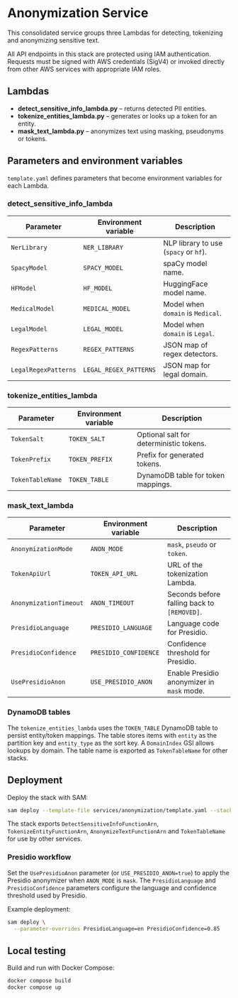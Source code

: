 # Anonymization Service

This consolidated service groups three Lambdas for detecting, tokenizing and anonymizing sensitive text.

All API endpoints in this stack are protected using IAM authentication. Requests
must be signed with AWS credentials (SigV4) or invoked directly from other AWS
services with appropriate IAM roles.

## Lambdas

- **detect_sensitive_info_lambda.py** – returns detected PII entities.
- **tokenize_entities_lambda.py** – generates or looks up a token for an entity.
- **mask_text_lambda.py** – anonymizes text using masking, pseudonyms or tokens.

## Parameters and environment variables

`template.yaml` defines parameters that become environment variables for each Lambda.

### detect_sensitive_info_lambda

| Parameter | Environment variable | Description |
|-----------|----------------------|-------------|
| `NerLibrary` | `NER_LIBRARY` | NLP library to use (`spacy` or `hf`). |
| `SpacyModel` | `SPACY_MODEL` | spaCy model name. |
| `HFModel` | `HF_MODEL` | HuggingFace model name. |
| `MedicalModel` | `MEDICAL_MODEL` | Model when `domain` is `Medical`. |
| `LegalModel` | `LEGAL_MODEL` | Model when `domain` is `Legal`. |
| `RegexPatterns` | `REGEX_PATTERNS` | JSON map of regex detectors. |
| `LegalRegexPatterns` | `LEGAL_REGEX_PATTERNS` | JSON map for legal domain. |

### tokenize_entities_lambda

| Parameter | Environment variable | Description |
|-----------|----------------------|-------------|
| `TokenSalt` | `TOKEN_SALT` | Optional salt for deterministic tokens. |
| `TokenPrefix` | `TOKEN_PREFIX` | Prefix for generated tokens. |
| `TokenTableName` | `TOKEN_TABLE` | DynamoDB table for token mappings. |

### mask_text_lambda

| Parameter | Environment variable | Description |
|-----------|----------------------|-------------|
| `AnonymizationMode` | `ANON_MODE` | `mask`, `pseudo` or `token`. |
| `TokenApiUrl` | `TOKEN_API_URL` | URL of the tokenization Lambda. |
| `AnonymizationTimeout` | `ANON_TIMEOUT` | Seconds before falling back to `[REMOVED]`. |
| `PresidioLanguage` | `PRESIDIO_LANGUAGE` | Language code for Presidio. |
| `PresidioConfidence` | `PRESIDIO_CONFIDENCE` | Confidence threshold for Presidio. |
| `UsePresidioAnon` | `USE_PRESIDIO_ANON` | Enable Presidio anonymizer in `mask` mode. |

### DynamoDB tables

The `tokenize_entities_lambda` uses the `TOKEN_TABLE` DynamoDB table to persist entity/token mappings. The table stores items with `entity` as the partition key and `entity_type` as the sort key. A `DomainIndex` GSI allows lookups by domain. The table name is exported as `TokenTableName` for other stacks.

## Deployment

Deploy the stack with SAM:

```bash
sam deploy --template-file services/anonymization/template.yaml --stack-name anonymization
```

The stack exports `DetectSensitiveInfoFunctionArn`, `TokenizeEntityFunctionArn`, `AnonymizeTextFunctionArn` and `TokenTableName` for use by other services.

### Presidio workflow

Set the `UsePresidioAnon` parameter (or `USE_PRESIDIO_ANON=true`) to apply the
Presidio anonymizer when `ANON_MODE` is `mask`. The `PresidioLanguage` and
`PresidioConfidence` parameters configure the language and confidence threshold
used by Presidio.

Example deployment:

```bash
sam deploy \
  --parameter-overrides PresidioLanguage=en PresidioConfidence=0.85
```


## Local testing

Build and run with Docker Compose:

```bash
docker compose build
docker compose up
```
